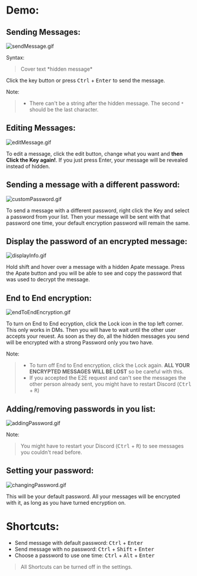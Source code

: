 # Demo:
## Sending Messages:
![sendMessage.gif](https://raw.githubusercontent.com/TheGreenPig/Apate/main/Assets/Tutorials/sendMessage.gif)

Syntax:
>Cover text \*hidden message*

Click the key button or press <kbd>Ctrl</kbd> + <kbd>Enter</kbd> to send the message.

Note:
>- There can't be a string after the hidden message. The second `*` should be the last character.

## Editing Messages:

![editMessage.gif](https://raw.githubusercontent.com/TheGreenPig/Apate/main/Assets/Tutorials/editMessage.gif)

To edit a message, click the edit button, change what you want and **then Click the Key again!**. If you just press Enter, your message will be revealed instead of hidden.

## Sending a message with a different password:
![customPassword.gif](https://raw.githubusercontent.com/TheGreenPig/Apate/main/Assets/Tutorials/customPassword.gif)

To send a message with a different password, right click the Key and select a password from your list. Then your message will be sent with that password one time, your default encryption password will remain the same.

## Display the password of an encrypted message:
![displayInfo.gif](https://raw.githubusercontent.com/TheGreenPig/Apate/main/Assets/Tutorials/displayInfo.gif)

Hold shift and hover over a message with a hidden Apate message. Press the Apate button and you will be able to see and copy the password that was used to decrypt the message.
## End to End encryption:

![endToEndEncryption.gif](https://raw.githubusercontent.com/TheGreenPig/Apate/main/Assets/Tutorials/endToEndEncryption.gif)

To turn on End to End ecryption, click the Lock icon in the top left corner. This only works in DMs. Then you will have to wait until the other user accepts your reuest. As soon as they do, all the hidden messages you send will be encrypted with a strong Password only you two have.

Note:
>- To turn off End to End encryption, click the Lock again. **ALL YOUR ENCRYPTED MESSAGES WILL BE LOST** so be careful with this.
>- If you accepted the E2E request and can't see the messages the other person already sent, you might have to restart Discord (<kbd>Ctrl</kbd> + <kbd>R</kbd>)

## Adding/removing passwords in you list:
![addingPassword.gif](https://raw.githubusercontent.com/TheGreenPig/Apate/main/Assets/Tutorials/addingPassword.gif)

Note:
> You might have to restart your Discord (<kbd>Ctrl</kbd> + <kbd>R</kbd>) to see messages you couldn't read before.

## Setting your password:
![changingPassword.gif](https://raw.githubusercontent.com/TheGreenPig/Apate/main/Assets/Tutorials/changingPassword.gif)

This will be your default password. All your messages will be encrypted with it, as long as you have turned encryption on.

# Shortcuts:
- Send message with default password: <kbd>Ctrl</kbd> + <kbd>Enter</kbd>
- Send message with no password: <kbd>Ctrl</kbd> + <kbd>Shift</kbd> + <kbd>Enter</kbd>
- Choose a password to use one time: <kbd>Ctrl</kbd> + <kbd>Alt</kbd> + <kbd>Enter</kbd>

> All Shortcuts can be turned off in the settings.
